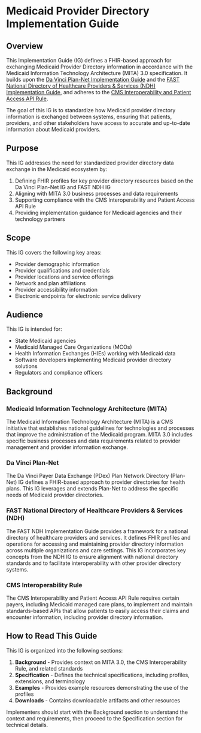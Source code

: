 # Medicaid Provider Directory Implementation Guide

## Overview

This Implementation Guide (IG) defines a FHIR-based approach for exchanging Medicaid Provider Directory information in accordance with the Medicaid Information Technology Architecture (MITA) 3.0 specification. It builds upon the [Da Vinci Plan-Net Implementation Guide](http://hl7.org/fhir/us/davinci-pdex-plan-net/STU1.1/) and the [FAST National Directory of Healthcare Providers & Services (NDH) Implementation Guide](http://hl7.org/fhir/us/ndh/STU1/), and adheres to the [CMS Interoperability and Patient Access API Rule](https://www.cms.gov/Regulations-and-Guidance/Guidance/Interoperability/index).

The goal of this IG is to standardize how Medicaid provider directory information is exchanged between systems, ensuring that patients, providers, and other stakeholders have access to accurate and up-to-date information about Medicaid providers.

## Purpose

This IG addresses the need for standardized provider directory data exchange in the Medicaid ecosystem by:

1. Defining FHIR profiles for key provider directory resources based on the Da Vinci Plan-Net IG and FAST NDH IG
2. Aligning with MITA 3.0 business processes and data requirements
3. Supporting compliance with the CMS Interoperability and Patient Access API Rule
4. Providing implementation guidance for Medicaid agencies and their technology partners

## Scope

This IG covers the following key areas:

* Provider demographic information
* Provider qualifications and credentials
* Provider locations and service offerings
* Network and plan affiliations
* Provider accessibility information
* Electronic endpoints for electronic service delivery

## Audience

This IG is intended for:

* State Medicaid agencies
* Medicaid Managed Care Organizations (MCOs)
* Health Information Exchanges (HIEs) working with Medicaid data
* Software developers implementing Medicaid provider directory solutions
* Regulators and compliance officers

## Background

### Medicaid Information Technology Architecture (MITA)

The Medicaid Information Technology Architecture (MITA) is a CMS initiative that establishes national guidelines for technologies and processes that improve the administration of the Medicaid program. MITA 3.0 includes specific business processes and data requirements related to provider management and provider information exchange.

### Da Vinci Plan-Net

The Da Vinci Payer Data Exchange (PDex) Plan Network Directory (Plan-Net) IG defines a FHIR-based approach to provider directories for health plans. This IG leverages and extends Plan-Net to address the specific needs of Medicaid provider directories.

### FAST National Directory of Healthcare Providers & Services (NDH)

The FAST NDH Implementation Guide provides a framework for a national directory of healthcare providers and services. It defines FHIR profiles and operations for accessing and maintaining provider directory information across multiple organizations and care settings. This IG incorporates key concepts from the NDH IG to ensure alignment with national directory standards and to facilitate interoperability with other provider directory systems.

### CMS Interoperability Rule

The CMS Interoperability and Patient Access API Rule requires certain payers, including Medicaid managed care plans, to implement and maintain standards-based APIs that allow patients to easily access their claims and encounter information, including provider directory information.

## How to Read This Guide

This IG is organized into the following sections:

1. **Background** - Provides context on MITA 3.0, the CMS Interoperability Rule, and related standards
2. **Specification** - Defines the technical specifications, including profiles, extensions, and terminology
3. **Examples** - Provides example resources demonstrating the use of the profiles
4. **Downloads** - Contains downloadable artifacts and other resources

Implementers should start with the Background section to understand the context and requirements, then proceed to the Specification section for technical details.
